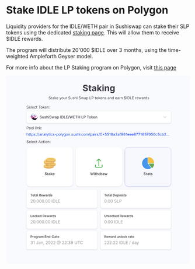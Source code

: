 # Stake IDLE LP tokens on Polygon

Liquidity providers for the IDLE/WETH pair in Sushiswap can stake their SLP tokens using the dedicated [staking page](https://polygon.idle.finance/#/dashboard/stake). This will allow them to receive $IDLE rewards.

The program will distribute 20'000 $IDLE over 3 months, using the time-weighted Ampleforth Geyser model.

For more info about the LP Staking program on Polygon, visit [this page](../../archive/polygon-lp-staking-deprecated.md)

![](<../../../.gitbook/assets/image (76).png>)
